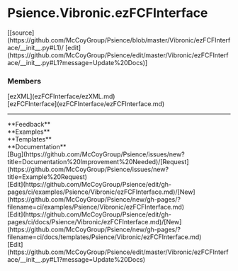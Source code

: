 # <a id="Psience.Vibronic.ezFCFInterface">Psience.Vibronic.ezFCFInterface</a> 
<div class="docs-source-link" markdown="1">
[[source](https://github.com/McCoyGroup/Psience/blob/master/Vibronic/ezFCFInterface/__init__.py#L1)/
[edit](https://github.com/McCoyGroup/Psience/edit/master/Vibronic/ezFCFInterface/__init__.py#L1?message=Update%20Docs)]
</div>
    


### Members
<div class="container alert alert-secondary bg-light">
  <div class="row">
   <div class="col" markdown="1">
[ezXML](ezFCFInterface/ezXML.md)   
</div>
   <div class="col" markdown="1">
[ezFCFInterface](ezFCFInterface/ezFCFInterface.md)   
</div>
   <div class="col" markdown="1">
   
</div>
</div>
</div>













---


<div markdown="1" class="text-secondary">
<div class="container">
  <div class="row">
   <div class="col" markdown="1">
**Feedback**   
</div>
   <div class="col" markdown="1">
**Examples**   
</div>
   <div class="col" markdown="1">
**Templates**   
</div>
   <div class="col" markdown="1">
**Documentation**   
</div>
   <div class="col" markdown="1">
   
</div>
   <div class="col" markdown="1">
   
</div>
   <div class="col" markdown="1">
   
</div>
</div>
  <div class="row">
   <div class="col" markdown="1">
[Bug](https://github.com/McCoyGroup/Psience/issues/new?title=Documentation%20Improvement%20Needed)/[Request](https://github.com/McCoyGroup/Psience/issues/new?title=Example%20Request)   
</div>
   <div class="col" markdown="1">
[Edit](https://github.com/McCoyGroup/Psience/edit/gh-pages/ci/examples/Psience/Vibronic/ezFCFInterface.md)/[New](https://github.com/McCoyGroup/Psience/new/gh-pages/?filename=ci/examples/Psience/Vibronic/ezFCFInterface.md)   
</div>
   <div class="col" markdown="1">
[Edit](https://github.com/McCoyGroup/Psience/edit/gh-pages/ci/docs/Psience/Vibronic/ezFCFInterface.md)/[New](https://github.com/McCoyGroup/Psience/new/gh-pages/?filename=ci/docs/templates/Psience/Vibronic/ezFCFInterface.md)   
</div>
   <div class="col" markdown="1">
[Edit](https://github.com/McCoyGroup/Psience/edit/master/Vibronic/ezFCFInterface/__init__.py#L1?message=Update%20Docs)   
</div>
   <div class="col" markdown="1">
   
</div>
   <div class="col" markdown="1">
   
</div>
   <div class="col" markdown="1">
   
</div>
</div>
</div>
</div>